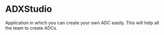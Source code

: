 # ADXStudio
Application in which you can create your own ADC easily.
This will help all the team to create ADCs.
